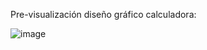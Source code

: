 Pre-visualización diseño gráfico calculadora:  
  
![image](https://github.com/user-attachments/assets/85746e8c-afec-4c42-92c5-ad2516361eaa)
